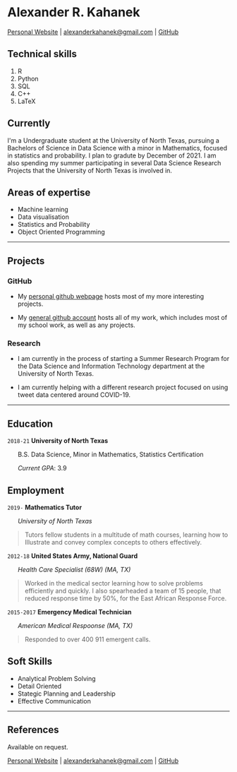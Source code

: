# Alexander R. Kahanek
<a href="https://alexander-kahanek.github.io">Personal Website</a>
|
<a href="mailto:alexanderkahanek@gmail.com">alexanderkahanek@gmail.com</a>
|
<a href="https://github.com/alexander-kahanek">GitHub</a>


## Technical skills

1. R
2. Python
3. SQL
4. C++
5. LaTeX

## Currently

I'm a Undergraduate student at the University of North Texas, pursuing a Bachelors of Science in Data Science with a minor in Mathematics, focused in statistics and probability. I plan to gradute by December of 2021. I am also spending my summer participating in several Data Science Research Projects that the University of North Texas is involved in.

## Areas of expertise

* Machine learning
* Data visualisation
* Statistics and Probability
* Object Oriented Programming

-----------------
## Projects

### GitHub

* My [personal github webpage](https://alexander-kahanek.github.io) hosts most of my more interesting projects.

* My [general github account](https://github.com/alexander-kahanek) hosts all of my work, which includes most of my school work, as well as any projects.

### Research

* I am currently in the process of starting a Summer Research Program for the Data Science and Information Technology department at the University of North Texas.

* I am currently helping with a different research project focused on using tweet data centered around COVID-19.


----------------
## Education

`2018-21`
__University of North Texas__

&nbsp; &nbsp; &nbsp; B.S. Data Science, Minor in Mathematics, Statistics Certification

&nbsp; &nbsp; &nbsp; _Current GPA_: 3.9

## Employment

`2019-` 
__Mathematics Tutor__ 

 &nbsp; &nbsp; &nbsp; _University of North Texas_

> Tutors fellow students in a multitude of math courses, learning how to Illustrate and convey complex concepts to others effectively. 


`2012-18`
__United States Army, National Guard__

 &nbsp; &nbsp; &nbsp; _Health Care Specialist (68W) (MA, TX)_

> Worked in the medical sector learning how to solve problems efficiently and quickly. 
> I also spearheaded a team of 15 people, that reduced response time by 50%, for the East African Response Force.


`2015-2017`
__Emergency Medical Technician__

 &nbsp; &nbsp; &nbsp; _American Medical Respoonse (MA, TX)_
 
> Responded to over 400 911 emergent calls.


## Soft Skills

* Analytical Problem Solving
* Detail Oriented
* Stategic Planning and Leadership
* Effective Communication


-----------------
## References

Available on request.

<a href="https://alexander-kahanek.github.io">Personal Website</a>
|
<a href="mailto:alexanderkahanek@gmail.com">alexanderkahanek@gmail.com</a>
|
<a href="https://github.com/alexander-kahanek">GitHub</a>